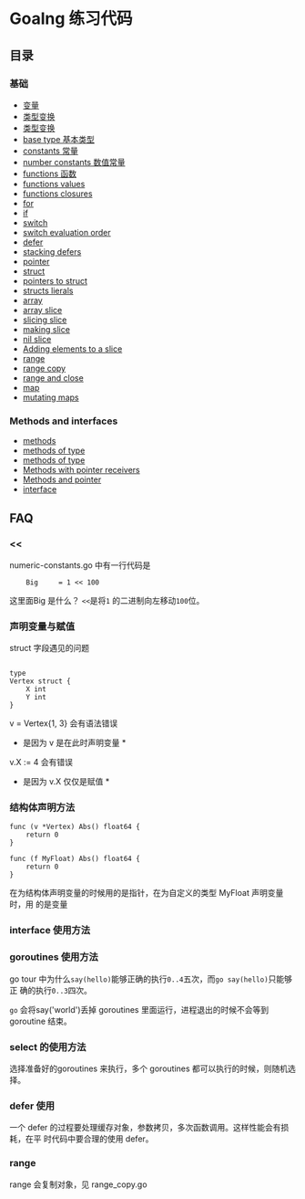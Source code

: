 # Goalng 练习代码

## 目录

### 基础

* [变量](src/variables.go)
* [类型变换](src/type-coversion.go)
* [类型变换](src/type-inference.go)
* [base type 基本类型](src/basic-type.go)
* [constants 常量](src/constants.go)
* [number constants 数值常量](src/numeric-constants.go)
* [functions 函数](src/functions.go)
* [functions values](src/function-values.go)
* [functions closures](src/function-closures.go)
* [for](src/for.go)
* [if](src/if-and-else.go)
* [switch](src/switch.go)
* [switch evaluation order](src/switch-evaluation-order.go)
* [defer](src/defer.go)
* [stacking defers](src/defer-multi.go)
* [pointer](src/pointers.go)
* [struct](src/structs.go)
* [pointers to struct](src/structs-points.go)
* [structs lierals](src/struct-lierals.go)
* [array](src/array.go)
* [array slice](src/slice.go)
* [slicing slice](src/slicing-slices.go)
* [making slice](src/making-slices.go)
* [nil slice](src/nil-slices.go)
* [Adding elements to a slice](src/append.go)
* [range](src/range.go)
* [range copy](src/range-copy.go)
* [range and close](src/range-and-close.go)
* [map](src/map-literals.go)
* [mutating maps](src/mutating-maps.go)

### Methods and interfaces

* [methods](src/methods.go)
* [methods of type](src/methods-continued.go)
* [methods of type](src/methods-continued.go)
* [Methods with pointer receivers](src/methods-with-pointer-receivers.go)
* [Methods and pointer](src/methods-pointer.go)
* [interface](src/interface.go)

## FAQ

### <<

numeric-constants.go 中有一行代码是

```golang
    Big     = 1 << 100
```


这里面Big 是什么？
`<<`是将`1` 的二进制向左移动`100`位。


### 声明变量与赋值

struct 字段遇见的问题

```golang

type
Vertex struct {
    X int
    Y int
}
```

v = Vertex{1, 3} 会有语法错误
-   是因为 v 是在此时声明变量 \*

v.X := 4 会有错误
-   是因为 v.X 仅仅是赋值 \*

### 结构体声明方法

```golang
func (v *Vertex) Abs() float64 {
    return 0
}

func (f MyFloat) Abs() float64 {
    return 0
}
```

在为结构体声明变量的时候用的是指针，在为自定义的类型 MyFloat 声明变量时，用
的是变量

### interface 使用方法

### goroutines 使用方法

go tour 中为什么`say(hello)`能够正确的执行`0..4`五次，而`go say(hello)`只能够正
确的执行`0..3`四次。

`go` 会将say('world')丢掉 goroutines 里面运行，进程退出的时候不会等到 goroutine
结束。

### select 的使用方法

选择准备好的goroutines 来执行，多个 goroutines 都可以执行的时候，则随机选择。


### defer 使用

一个 defer 的过程要处理缓存对象，参数拷贝，多次函数调用。这样性能会有损耗，在平
时代码中要合理的使用 defer。

### range

range 会复制对象，见 range_copy.go
